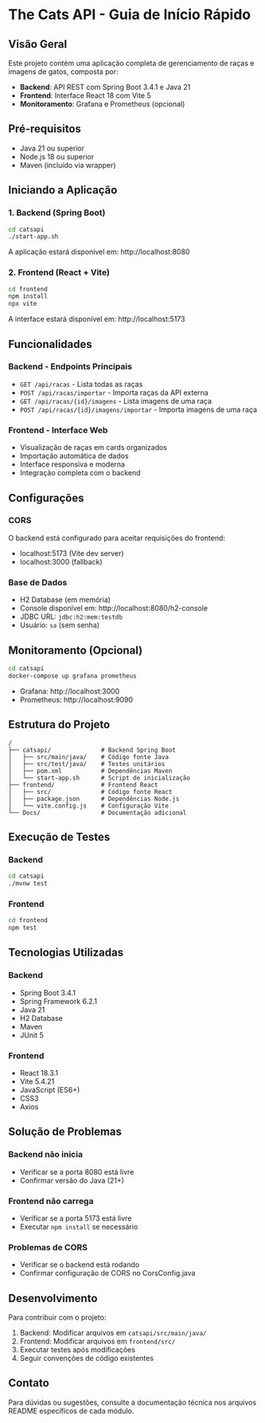 # The Cats API - Guia de Início Rápido

## Visão Geral

Este projeto contém uma aplicação completa de gerenciamento de raças e imagens de gatos, composta por:

- **Backend**: API REST com Spring Boot 3.4.1 e Java 21
- **Frontend**: Interface React 18 com Vite 5
- **Monitoramento**: Grafana e Prometheus (opcional)

## Pré-requisitos

- Java 21 ou superior
- Node.js 18 ou superior  
- Maven (incluído via wrapper)

## Iniciando a Aplicação

### 1. Backend (Spring Boot)

```bash
cd catsapi
./start-app.sh
```

A aplicação estará disponível em: http://localhost:8080

### 2. Frontend (React + Vite)

```bash
cd frontend
npm install
npx vite
```

A interface estará disponível em: http://localhost:5173

## Funcionalidades

### Backend - Endpoints Principais

- `GET /api/racas` - Lista todas as raças
- `POST /api/racas/importar` - Importa raças da API externa
- `GET /api/racas/{id}/imagens` - Lista imagens de uma raça
- `POST /api/racas/{id}/imagens/importar` - Importa imagens de uma raça

### Frontend - Interface Web

- Visualização de raças em cards organizados
- Importação automática de dados
- Interface responsiva e moderna
- Integração completa com o backend

## Configurações

### CORS

O backend está configurado para aceitar requisições do frontend:
- localhost:5173 (Vite dev server)
- localhost:3000 (fallback)

### Base de Dados

- H2 Database (em memória)
- Console disponível em: http://localhost:8080/h2-console
- JDBC URL: `jdbc:h2:mem:testdb`
- Usuário: `sa` (sem senha)

## Monitoramento (Opcional)

```bash
cd catsapi
docker-compose up grafana prometheus
```

- Grafana: http://localhost:3000
- Prometheus: http://localhost:9090

## Estrutura do Projeto

```
/
├── catsapi/              # Backend Spring Boot
│   ├── src/main/java/    # Código fonte Java
│   ├── src/test/java/    # Testes unitários
│   ├── pom.xml           # Dependências Maven
│   └── start-app.sh      # Script de inicialização
├── frontend/             # Frontend React
│   ├── src/              # Código fonte React
│   ├── package.json      # Dependências Node.js
│   └── vite.config.js    # Configuração Vite
└── Docs/                 # Documentação adicional
```

## Execução de Testes

### Backend
```bash
cd catsapi
./mvnw test
```

### Frontend
```bash
cd frontend
npm test
```

## Tecnologias Utilizadas

### Backend
- Spring Boot 3.4.1
- Spring Framework 6.2.1
- Java 21
- H2 Database
- Maven
- JUnit 5

### Frontend
- React 18.3.1
- Vite 5.4.21
- JavaScript (ES6+)
- CSS3
- Axios

## Solução de Problemas

### Backend não inicia
- Verificar se a porta 8080 está livre
- Confirmar versão do Java (21+)

### Frontend não carrega
- Verificar se a porta 5173 está livre
- Executar `npm install` se necessário

### Problemas de CORS
- Verificar se o backend está rodando
- Confirmar configuração de CORS no CorsConfig.java

## Desenvolvimento

Para contribuir com o projeto:

1. Backend: Modificar arquivos em `catsapi/src/main/java/`
2. Frontend: Modificar arquivos em `frontend/src/`
3. Executar testes após modificações
4. Seguir convenções de código existentes

## Contato

Para dúvidas ou sugestões, consulte a documentação técnica nos arquivos README específicos de cada módulo.